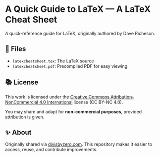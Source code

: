# A Quick Guide to LaTeX — A LaTeX Cheat Sheet

A quick-reference guide for LaTeX, originally authored by Dave Richeson.

## 📄 Files

- `latexcheatsheet.tex`: The LaTeX source
- `latexcheatsheet.pdf`: Precompiled PDF for easy viewing

## 📚 License

This work is licensed under the [Creative Commons Attribution-NonCommercial 4.0 International](https://creativecommons.org/licenses/by-nc/4.0/) license (CC BY-NC 4.0).

You may share and adapt for **non-commercial purposes**, provided attribution is given.

## ✨ About

Originally shared via [divisbyzero.com](http://divisbyzero.com). This repository makes it easier to access, reuse, and contribute improvements.
